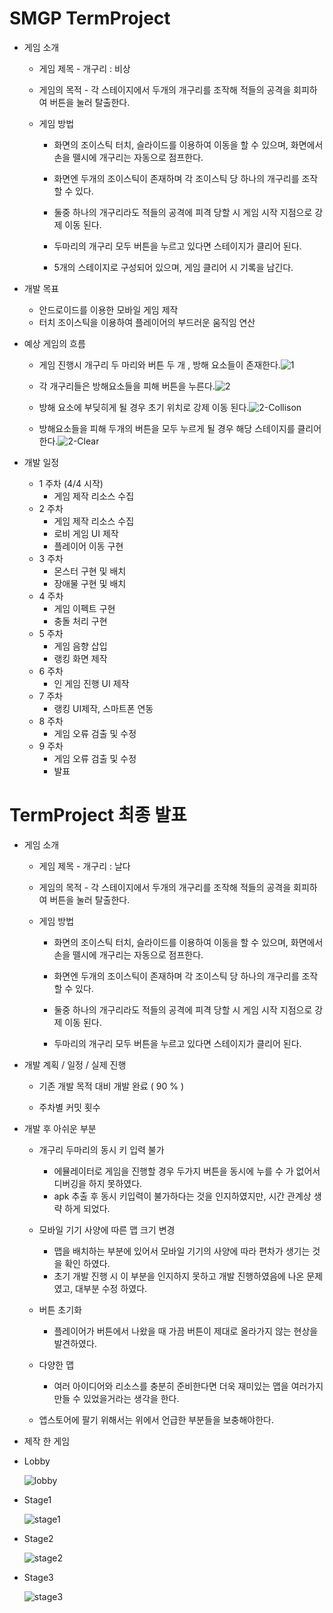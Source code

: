 # SMGP TermProject

* 게임 소개

  - 게임 제목 - 개구리 : 비상

  - 게임의 목적 - 각 스테이지에서 두개의 개구리를 조작해 적들의 공격을 회피하여 버튼을 눌러 탈출한다.

  - 게임 방법

    - 화면의 조이스틱 터치, 슬라이드를 이용하여 이동을 할 수 있으며, 화면에서 손을 뗄시에 개구리는 자동으로 점프한다.

    - 화면엔 두개의 조이스틱이 존재하며 각 조이스틱 당 하나의 개구리를 조작 할 수 있다.

    - 둘중 하나의 개구리라도 적들의 공격에 피격 당할 시 게임 시작 지점으로 강제 이동 된다.

    - 두마리의 개구리 모두 버튼을 누르고 있다면 스테이지가 클리어 된다.

    - 5개의 스테이지로 구성되어 있으며, 게임 클리어 시 기록을 남긴다.

      

* 개발 목표
  * 안드로이드를 이용한 모바일 게임 제작
  * 터치 조이스틱을 이용하여 플레이어의 부드러운 움직임 연산

* 예상 게임의 흐름

  - 게임 진행시 개구리 두 마리와 버튼 두 개 , 방해 요소들이 존재한다.![1](https://user-images.githubusercontent.com/71081825/160621326-8cee2e6b-6197-4717-878b-ed46ef9f2d0d.png)

  -  각 개구리들은 방해요소들을 피해 버튼을 누른다.![2](https://user-images.githubusercontent.com/71081825/160621399-00df24f7-9fb9-42cc-877b-18ffd135fa8c.png)

  - 방해 요소에 부딪히게 될 경우 초기 위치로 강제 이동 된다.![2-Collison](https://user-images.githubusercontent.com/71081825/160621404-6f258b2b-4be5-4af4-90c1-3185052d8501.png)

  - 방해요소들을 피해 두개의 버튼을 모두 누르게 될 경우 해당 스테이지를 클리어한다.![2-Clear](https://user-images.githubusercontent.com/71081825/160621401-54ed11e9-4f75-48ad-a74b-18bc904d3695.png)

    

* 개발 일정
  * 1 주차 (4/4 시작)
    - 게임 제작 리소스 수집
  * 2 주차
    * 게임 제작 리소스 수집 
    * 로비 게임 UI 제작
    * 플레이어 이동 구현
  * 3 주차
    * 몬스터 구현 및 배치
    * 장애물 구현 및 배치
  * 4 주차
    * 게임 이펙트 구현
    * 충돌 처리 구현
  * 5 주차
    * 게임 음향 삽입
    * 랭킹 화면 제작
  * 6 주차
    * 인 게임 진행 UI 제작
  * 7 주차
    * 랭킹 UI제작, 스마트폰 연동
  * 8 주차
    * 게임 오류 검출 및 수정
  * 9 주차
    * 게임 오류 검출 및 수정
    * 발표 



# TermProject 최종 발표



- 게임 소개

  - 게임 제목 - 개구리 : 날다

  - 게임의 목적 - 각 스테이지에서 두개의 개구리를 조작해 적들의 공격을 회피하여 버튼을 눌러 탈출한다.

  - 게임 방법

    - 화면의 조이스틱 터치, 슬라이드를 이용하여 이동을 할 수 있으며, 화면에서 손을 뗄시에 개구리는 자동으로 점프한다.

    - 화면엔 두개의 조이스틱이 존재하며 각 조이스틱 당 하나의 개구리를 조작 할 수 있다.

    - 둘중 하나의 개구리라도 적들의 공격에 피격 당할 시 게임 시작 지점으로 강제 이동 된다.

    - 두마리의 개구리 모두 버튼을 누르고 있다면 스테이지가 클리어 된다.

      

- 개발 계획 / 일정 / 실제 진행

  - 기존 개발 목적 대비 개발 완료 ( 90 % )

  - 주차별 커밋 횟수

    

- 개발 후 아쉬운 부분

  - 개구리 두마리의 동시 키 입력 불가 

    - 에뮬레이터로 게임을 진행할 경우 두가지 버튼을 동시에 누를 수 가 없어서 디버깅을 하지 못하였다.
    - apk 추출 후 동시 키입력이 불가하다는 것을 인지하였지만, 시간 관계상 생략 하게 되었다.

  - 모바일 기기 사양에 따른 맵 크기 변경

    - 맵을 배치하는 부분에 있어서 모바일 기기의 사양에 따라 편차가 생기는 것을 확인 하였다.
    - 초기 개발 진행 시 이 부분을 인지하지 못하고 개발 진행하였음에 나온 문제였고, 대부분 수정 하였다.

  - 버튼 초기화

    - 플레이어가 버튼에서 나왔을 때 가끔 버튼이 제대로 올라가지 않는 현상을 발견하였다. 

  - 다양한 맵 

    - 여러 아이디어와 리소스를 충분히 준비한다면 더욱 재미있는 맵을 여러가지 만들 수 있었을거라는 생각을 한다.

  - 앱스토어에 팔기 위해서는 위에서 언급한 부분들을 보충해야한다.

    

-  제작 한 게임 

  - Lobby

    ![lobby](https://user-images.githubusercontent.com/71081825/173183134-335a33c9-023e-472b-a286-c2c302824a41.jpg)

  - Stage1

    ![stage1](https://user-images.githubusercontent.com/71081825/173183139-afc53535-004e-4f72-815c-853954d9c749.jpg)

  - Stage2

    ![stage2](https://user-images.githubusercontent.com/71081825/173183142-68b6de12-b069-4f11-9699-dfc6f9f92328.jpg)

  - Stage3

    ![stage3](https://user-images.githubusercontent.com/71081825/173183144-9947cf12-5fa1-4806-8adb-55dc2a742142.jpg)





